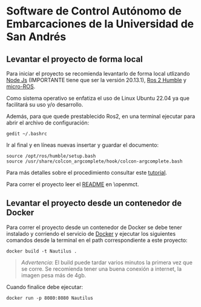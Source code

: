 # Software de Control Autónomo de Embarcaciones de la Universidad de San Andrés

## Levantar el proyecto de forma local
Para iniciar el proyecto se recomienda levantarlo de forma local utlizando [Node Js](https://nodejs.org/en) (IMPORTANTE tiene que ser la versión 20.13.1), [Ros 2 Humble](https://docs.ros.org/en/humble) y [micro-ROS](https://micro.ros.org/). 

Como sistema operativo se enfatiza el uso de Linux Ubuntu 22.04 ya que facilitará su uso y/o desarrollo.

Además, para que quede prestablecido Ros2, en una terminal ejecutar para abrir el archivo de configuración:
 
```
gedit ~/.bashrc
```
 
Ir al final y en líneas nuevas insertar y guardar el documento:
```
source /opt/ros/humble/setup.bash
source /usr/share/colcon_argcomplete/hook/colcon-argcomplete.bash
```

Para más detalles sobre el procedimiento consultar este [tutorial](https://www.youtube.com/watch?v=Gg25GfA456o).

Para correr el proyecto leer el [README](./openmct/README.md) en \openmct.

## Levantar el proyecto desde un contenedor de Docker
Para correr el proyecto desde un contenedor de Docker se debe tener instalado y corriendo el servicio de [Docker](https://docs.docker.com/get-docker/) y ejecutar los siguientes comandos desde la terminal en el path correspondiente a este proyecto:
``` 
docker build -t Nautilus .
```

> *Advertencia*: El build puede tardar varios minutos la primera vez que se corre. Se recomienda tener una buena conexión a internet, la imagen pesa más de 4gb.

Cuando finalice debe ejecutar:
```
docker run -p 8080:8080 Nautilus
```
